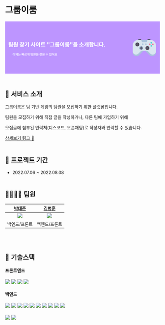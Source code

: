 # 그룹이룸

![img.png](img.png)
<br><br>

## 🙌 서비스 소개 
그룹이룸은 팀 기반 게임의 팀원을 모집하기 위한 플랫폼입니다.

팀원을 모집하기 위해 직접 글을 작성하거나, 다른 팀에 가입하기 위해

모집글에 첨부된 연락처(디스코드, 오픈채팅)로 작성자와 연락할 수 있습니다.

[상세보기 링크 🔗](https://1drv.ms/p/s!AuJ-4-uBRTtH-1L-BivvkZ9iOqhD?e=ITUG3K)
<br><br>

## 📆 프로젝트 기간
- 2022.07.06 ~ 2022.08.08
  <br><br>

## 👨‍👨‍👦‍👦️ 팀원

|                        [박대준](https://github.com/pt807)                      |                        [김병훈](https://github.com/hunbk)                        |
|:-----------------------------------------------------------------------------:|:-----------------------------------------------------------------------------:|
| <img src="https://avatars.githubusercontent.com/u/63392063?v=4" width=100px/> | <img src="https://avatars.githubusercontent.com/u/52270259?v=4" width=100px/> |
|                                    백엔드/프론트                                    |                                    백엔드/프론트                                    |
<br><br>

## 🔨 기술스택

#### 프론트엔드
<div>
    <img src="https://img.shields.io/badge/HTML5-E34F26?style=for-the-badge&logo=HTML5&logoColor=white">
    <img src="https://img.shields.io/badge/CSS3-1572B6?style=for-the-badge&logo=css3&logoColor=white">
    <img src="https://img.shields.io/badge/Javascript-F7DF1E?style=for-the-badge&logo=Javascript&logoColor=white">
    <img src="https://img.shields.io/badge/Thymeleaf-005F0F?style=for-the-badge&logo=Thymeleaf&logoColor=white">
</div>

#### 백엔드
<div>
    <img src="https://img.shields.io/badge/java-007396?style=for-the-badge&logo=java&logoColor=white">
    <img src="https://img.shields.io/badge/Spring Boot-6DB33F?style=for-the-badge&logo=SpringBoot&logoColor=white">
    <img src="https://img.shields.io/badge/Spring Security-6DB33F?style=for-the-badge&logo=Spring Security&logoColor=white">
    <img src="https://img.shields.io/badge/oauth2-345?style=for-the-badge&logo=oauth2&logoColor=white">
    <img src="https://img.shields.io/badge/MariaDB-003545?style=for-the-badge&logo=MariaDB&logoColor=white">
    <img src="https://img.shields.io/badge/H2-003?style=for-the-badge&logo=H2&logoColor=white">
    <img src="https://img.shields.io/badge/Hibernate-59666C?style=for-the-badge&logo=Hibernate&logoColor=white">
    <img src="https://img.shields.io/badge/amazons3-569A31?style=for-the-badge&logo=amazons3&logoColor=white">
    <img src="https://img.shields.io/badge/amazonec2-FF9900?style=for-the-badge&logo=amazonEC2&logoColor=white">
    <img src="https://img.shields.io/badge/amazonrds-527FFF?style=for-the-badge&logo=amazonrds&logoColor=white">
    

</div>

#### 
<div>
    <img src="https://img.shields.io/badge/Git-F05032?style=for-the-badge&logo=Git&logoColor=white"> 
    <img src="https://img.shields.io/badge/GitHub-181717?style=for-the-badge&logo=GitHub&logoColor=white"> 
</div>
<br><br>